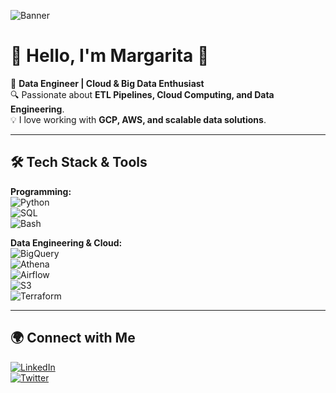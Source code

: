 ![Banner](https://your-banner-image-url.com)  

# 👋 Hello, I'm Margarita 🌼

🚀 **Data Engineer | Cloud & Big Data Enthusiast**  
🔍 Passionate about **ETL Pipelines, Cloud Computing, and Data Engineering**.  
💡 I love working with **GCP, AWS, and scalable data solutions**.

---

## 🛠 Tech Stack & Tools

**Programming:**  
![Python](https://img.shields.io/badge/Python-3776AB?style=for-the-badge&logo=python&logoColor=white)  
![SQL](https://img.shields.io/badge/SQL-4479A1?style=for-the-badge&logo=mysql&logoColor=white)  
![Bash](https://img.shields.io/badge/Bash-4EAA25?style=for-the-badge&logo=gnubash&logoColor=white)  

**Data Engineering & Cloud:**  
![BigQuery](https://img.shields.io/badge/BigQuery-4285F4?style=for-the-badge&logo=googlecloud&logoColor=white)  
![Athena](https://img.shields.io/badge/Athena-232F3E?style=for-the-badge&logo=amazonaws&logoColor=white)  
![Airflow](https://img.shields.io/badge/Airflow-017CEE?style=for-the-badge&logo=apache-airflow&logoColor=white)  
![S3](https://img.shields.io/badge/Amazon%20S3-569A31?style=for-the-badge&logo=amazonaws&logoColor=white)  
![Terraform](https://img.shields.io/badge/Terraform-7B42BC?style=for-the-badge&logo=terraform&logoColor=white)  

---


## 🌍 Connect with Me

[![LinkedIn](https://img.shields.io/badge/-LinkedIn-blue?style=flat&logo=Linkedin&logoColor=white)](https://www.linkedin.com/in/mardecode/)  
[![Twitter](https://img.shields.io/twitter/url?style=social&url=https%3A%2F%2Ftwitter.com%2Fmardecode)](https://twitter.com/mardecode)  
